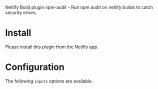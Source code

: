 Netlify Build plugin npm-audit - Run npm audit on netlify builds to catch security errors.

# Install

Please install this plugin from the Netlify app.

# Configuration

The following `inputs` options are available.
